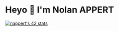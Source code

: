 <h1 style="align: center;">Heyo 👋 I'm Nolan APPERT</h1>

[![nappert's 42 stats](https://badge.mediaplus.ma/kettlebells/nappert?1337Badge=off&UM6P=off)](https://github.com/oakoudad/badge42)